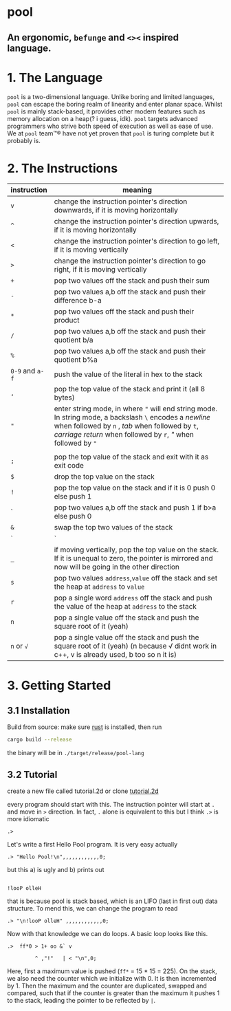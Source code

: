 pool
=================
An ergonomic, `befunge` and `<><` inspired language.
-----------------

# 1. The Language
`pool` is a two-dimensional language. Unlike boring and limited languages, `pool` can escape the boring realm of linearity and enter planar space. Whilst `pool` is mainly stack-based, it provides other modern features such as memory allocation on a heap(? i guess, idk).
`pool` targets advanced programmers who strive both speed of execution as well as ease of use.
We at `pool` team:tm:® have not yet proven that `pool` is turing complete but it probably is.


# 2. The Instructions
| instruction     | meaning                                                                                                                                                                                                                       |
| --------------- | ----------------------------------------------------------------------------------------------------------------------------------------------------------------------------------------------------------------------------- |
| `v`             | change the instruction pointer's direction downwards, if it is moving horizontally                                                                                                                                            |
| `^`             | change the instruction pointer's direction upwards, if it is moving horizontally                                                                                                                                              |
| `<`             | change the instruction pointer's direction to go left, if it is moving vertically                                                                                                                                             |
| `>`             | change the instruction pointer's direction to go right, if it is moving vertically                                                                                                                                            |
| `+`             | pop two values off the stack and push their sum                                                                                                                                                                               |
| `-`             | pop two values a,b off the stack and push their difference b-a                                                                                                                                                                |
| `*`             | pop two values off the stack and push their product                                                                                                                                                                           |
| `/`             | pop two values a,b off the stack and push their quotient b/a                                                                                                                                                                  |
| `%`             | pop two values a,b off the stack and push their quotient b%a                                                                                                                                                                  |
| `0-9` and `a-f` | push the value of the literal in hex to the stack                                                                                                                                                                             |
| `,`             | pop the top value of the stack and print it (all 8 bytes)                                                                                                                                                                     |
| `"`             | enter string mode, in where `"` will end string mode. In string mode, a backslash `\` encodes a *newline* when followed by `n` , *tab* when followed by `t`, *carriage return* when followed by `r`, *"* when followed by `"` |
|                 |
| `;`             | pop the top value of the stack and exit with it as exit code                                                                                                                                                                  |
| `$`             | drop the top value on the stack                                                                                                                                                                                               |
| `!`             | pop the top value on the stack and if it is 0 push 0 else push 1                                                                                                                                                              |
| \`       | pop two values a,b off the stack and push 1 if b>a else push 0 |
| `&`             | swap the top two values of the stack                                                                                                                                                                                          |
| `|`             | if moving horizontally, pop the top value on the stack. If it is unequal to zero, the pointer is mirrored and now will be going in the other direction                                                                        |
| `_`             | if moving vertically, pop the top value on the stack. If it is unequal to zero, the pointer is mirrored and now will be going in the other direction                                                                          |
| `s`             | pop two values `address`,`value` off the stack and set the heap at `address` to `value`                                                                                                                                       |
| `r`             | pop a single word `address` off the stack and push the value of the heap at `address` to the stack                                                                                                                            |
| `n`             | pop a single value off the stack and push the square root of it (yeah)                                                                                                                                                        |
| `n` or `√`      | pop a single value off the stack and push the square root of it (yeah) (n because √ didnt work in c++, v is already used, b too so n it is)                                                                                   |





# 3. Getting Started

## 3.1 Installation
Build from source: make sure [rust](https://www.rust-lang.org/tools/install) is installed, then run 
```bash
cargo build --release
```
the binary will be in `./target/release/pool-lang`

## 3.2 Tutorial
create a new file called tutorial.2d or clone [tutorial.2d](https://github.com/HiddyTiddy/pool-lang/blob/main/programs/tutorial.2d)

every program should start with this. The instruction pointer will start at `.` and move in `>` direction. In fact, `.` alone is equivalent to this but I think `.>` is more idiomatic
```pool
.> 
```

Let's write a first Hello Pool program. It is very easy actually
```pool
.> "Hello Pool!\n",,,,,,,,,,,,0;
```
but this a) is ugly and b) prints out 
```

!looP olleH
```
that is because pool is stack based, which is an LIFO (last in first out) data structure. To mend this, we can change the program to read 
```pool
.> "\n!looP olleH" ,,,,,,,,,,,,0;
```

Now with that knowledge we can do loops. A basic loop looks like this.
```pool
.>  ff*0 > 1+ oo &` v

         ^ ,"!"   | < "\n",0;
```
Here, first a maximum value is pushed (`ff*` = 15 * 15 = 225). On the stack, we also need the counter which we initialize with 0. It is then incremented by 1. Then the maximum and the counter are duplicated, swapped and compared, such that if the counter is greater than the maximum it pushes 1 to the stack, leading the pointer to be reflected by `|`.